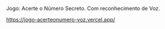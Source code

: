 Jogo: Acerte o Número Secreto. Com reconhecimento de Voz. 

https://jogo-acerteonumero-voz.vercel.app/
